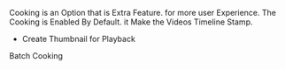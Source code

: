Cooking is an Option that is Extra Feature. for more user Experience.
The Cooking is Enabled By Default. it Make the Videos Timeline Stamp.

- Create Thumbnail for Playback

Batch Cooking
